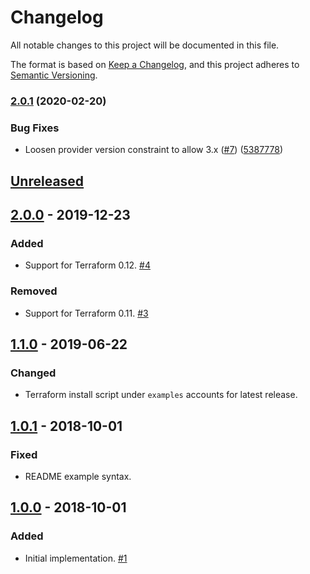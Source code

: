 # Changelog
All notable changes to this project will be documented in this file.

The format is based on [Keep a Changelog](https://keepachangelog.com/en/1.0.0/),
and this project adheres to [Semantic Versioning](https://semver.org/spec/v2.0.0.html).

### [2.0.1](https://www.github.com/terraform-google-modules/terraform-google-endpoints-dns/compare/v2.0.0...v2.0.1) (2020-02-20)


### Bug Fixes

* Loosen provider version constraint to allow 3.x ([#7](https://www.github.com/terraform-google-modules/terraform-google-endpoints-dns/issues/7)) ([5387778](https://www.github.com/terraform-google-modules/terraform-google-endpoints-dns/commit/5387778499fa4002e6f939548ea5004308af34aa))

## [Unreleased]

## [2.0.0] - 2019-12-23

### Added

- Support for Terraform 0.12. [#4]

### Removed

- Support for Terraform 0.11. [#3]

## [1.1.0] - 2019-06-22

### Changed

- Terraform install script under `examples` accounts for latest release.

## [1.0.1] - 2018-10-01

### Fixed

- README example syntax.

## [1.0.0] - 2018-10-01

### Added

- Initial implementation. [#1]

[Unreleased]: https://github.com/terraform-google-modules/terraform-google-endpoints-dns/compare/v2.0.0...HEAD
[2.0.0]: https://github.com/terraform-google-modules/terraform-google-endpoints-dns/compare/1.1.0...v2.0.0
[1.1.0]: https://github.com/terraform-google-modules/terraform-google-endpoints-dns/compare/1.0.1...1.1.0
[1.0.1]: https://github.com/terraform-google-modules/terraform-google-endpoints-dns/compare/1.0.0...1.0.1
[1.0.0]: https://github.com/terraform-google-modules/terraform-google-endpoints-dns/releases/tag/1.0.0
[#4]: https://github.com/terraform-google-modules/terraform-google-endpoints-dns/issues/4
[#3]: https://github.com/terraform-google-modules/terraform-google-endpoints-dns/pull/3
[#1]: https://github.com/terraform-google-modules/terraform-google-endpoints-dns/pull/1
